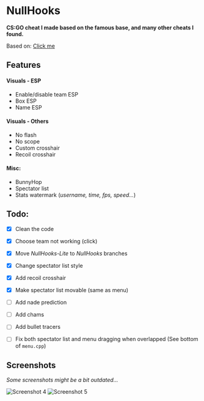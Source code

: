 # NullHooks
**CS:GO cheat I made based on the famous base, and many other cheats I found.**

Based on: [Click me](REFERENCES.md)

## Features
#### Visuals - ESP
- Enable/disable team ESP
- Box ESP
- Name ESP
<!-- 
- Health ESP
- Line
- C4 ESP
-->

#### Visuals - Others
- No flash
- No scope
- Custom crosshair
- Recoil crosshair

#### Misc:
- BunnyHop
- Spectator list
- Stats watermark (*username, time, fps, speed...*)

## Todo:
- [X] Clean the code
- [X] Choose team not working (click)
- [X] Move *NullHooks-Lite* to *NullHooks* branches
- [X] Change spectator list style
- [X] Add recoil crosshair
- [X] Make spectator list movable (same as menu)
- [ ] Add nade prediction
- [ ] Add chams
- [ ] Add bullet tracers
- [ ] Fix both spectator list and menu dragging when overlapped (See bottom of `menu.cpp`)


## Screenshots
*Some screenshots might be a bit outdated...*  

![Screenshot 4](screenshots/screenshot4.png)
![Screenshot 5](screenshots/screenshot5.png)
